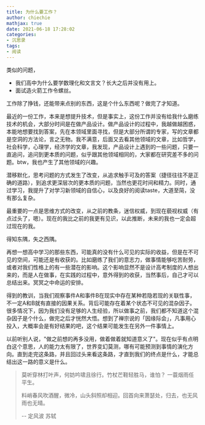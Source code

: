 ```yaml
---
title: 为什么要工作？
author: chiechie
mathjax: true
date: 2021-06-18 17:28:02
categories: 
- 沉思录
tags:
- 阅读
---
```


类似的问题， 

- 我们高中为什么要学数理化和文言文？长大之后并没有用上。
- 面试造火箭工作令螺丝。

工作除了挣钱，还能带来点别的东西，这是个什么东西呢？做完了才知道。

最近的一份工作，本来是想提升技术，但是事实上，这份工作并没有给我什么磨练技术的机会，大部分时间是在做产品设计。做产品设计的过程中，我越做越困惑，本能地想要找到答案，先在本领域里面寻找，但是大部分所谓的专家，写的文章都是空洞的方法论，言之无物。我不满意，后面又去看其他领域的文章，比如哲学，社会科学，心理学，经济学的文章，我发现，产品设计上遇到的一些问题，只要一直追问，追问到更本质的问题，似乎跟其他领域相同的，大家都在研究差不多的问题。btw，我也产生了其他领域的兴趣。

潜移默化，思考问题的方式发生了改变，从追求触手可及的答案（捷径往往不是正确的道路），到追求更深层次的更本质的问题，当然也更花时间和精力。同时，通过学习，我提升了对学习新领域的自信心，以及良好的阅读taste，大道至简，没有那么复杂。

最重要的一点是思维方式的改变，从之前的教条，迷信权威，到现在藐视权威（有点过头了，嗯）。现在的我比之前的我更有见识，以此推断，未来的我也一定会超过现在的我。

得知东隅，失之西隅。

再想一想高中学习的那些东西，可能真的没有什么可见的实际的收益，但是在不可见的空间，可能还是有收获的。比如磨练了我们的意志力，做事情能够吃苦耐劳，或者对我们性格上的有一些潜在的影响。这个影响显然不是设计高考制度的人想出来的，而是人在做事，在实践的过程中，意外得到的收获，当然事后，自己才可以总结出来。冥冥之中命运的安排。

得到的教训，当我们观察事件A和事件B在现实中存在某种若隐若现的关联性事，不一定A和B就有直接的因果关系。背后可能存在着某个状态不可见的混杂因子。很多情况下，因为我们没有足够的人生经验，所以做事之前，我们都不知道这个混杂因子是个什么，做完之后才恍然大悟。想到了禅宗说的「因缘际会」，凡事用心投入，大概率会是有好结果的吧，这个结果可能发生在另外一件事情上。

以前听别人说，"做之前想的再多没用，做着做着就知道意义了"。现在似乎有点明白这个意思，人的能力太有限了，世界变幻莫测，哪有可能预测到事情的演化方向。直到走完这条路，并且回过头来看这条路，才直到我们的终点是什么，才能总结出这一路的意义是什么。

> 莫听穿林打叶声，何妨吟啸且徐行。竹杖芒鞋轻胜马，谁怕？ 一蓑烟雨任平生。
> 
> 料峭春风吹酒醒，微冷，山头斜照却相迎。回首向来萧瑟处，归去，也无风雨也无晴。
> 
> -- 定风波 苏轼

